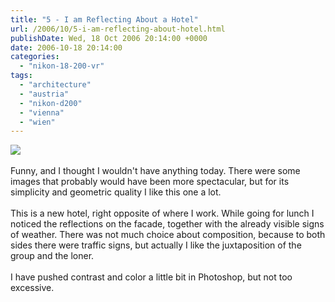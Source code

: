 ```yaml
---
title: "5 - I am Reflecting About a Hotel"
url: /2006/10/5-i-am-reflecting-about-hotel.html
publishDate: Wed, 18 Oct 2006 20:14:00 +0000
date: 2006-10-18 20:14:00
categories: 
  - "nikon-18-200-vr"
tags: 
  - "architecture"
  - "austria"
  - "nikon-d200"
  - "vienna"
  - "wien"
---
```

<a href="https://d25zfm9zpd7gm5.cloudfront.net/1200x1200/2006/20061018_113406_ps.jpg"><img src="https://d25zfm9zpd7gm5.cloudfront.net/0600x0600/2006/20061018_113406_ps.jpg"/></a><br/><br/>Funny, and I thought I wouldn't have anything today. There were some images that probably would have been more spectacular, but for its simplicity and geometric quality  I like this one a lot. <br/><br/>This is a new hotel, right opposite of where I work. While going for lunch I noticed the reflections on the facade, together with the already visible signs of weather. There was not much choice about composition, because to both sides there were traffic signs, but actually I like the juxtaposition of the group and the loner.<br/><br/>I have pushed contrast and color a little bit in Photoshop, but not too excessive.
